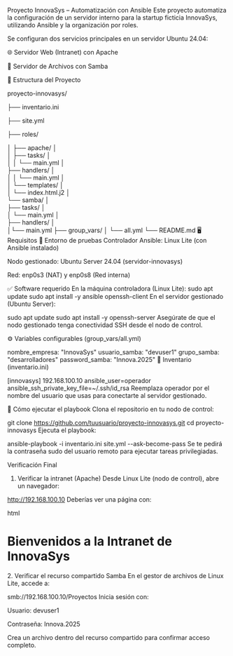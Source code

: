 Proyecto InnovaSys – Automatización con Ansible
Este proyecto automatiza la configuración de un servidor interno para la startup ficticia InnovaSys, utilizando Ansible y la organización por roles.

Se configuran dos servicios principales en un servidor Ubuntu 24.04:

🌐 Servidor Web (Intranet) con Apache

📁 Servidor de Archivos con Samba

📁 Estructura del Proyecto

proyecto-innovasys/

├── inventario.ini

├── site.yml

├── roles/

│   ├── apache/
│   
│   ├── tasks/
│   
│   │   └── main.yml
│   
├── handlers/
│   
│   │   └── main.yml
│   
│   └── templates/
│  
│       └── index.html.j2
│   
└── samba/
│       
├── tasks/
│      
│   └── main.yml
│       
├── handlers/
│      
│└── main.yml
├── group_vars/
│   └── all.yml
└── README.md
🖥️ Requisitos
🧪 Entorno de pruebas
Controlador Ansible: Linux Lite (con Ansible instalado)

Nodo gestionado: Ubuntu Server 24.04 (servidor-innovasys)

Red: enp0s3 (NAT) y enp0s8 (Red interna)

✅ Software requerido
En la máquina controladora (Linux Lite):
sudo apt update
sudo apt install -y ansible openssh-client
En el servidor gestionado (Ubuntu Server):

sudo apt update
sudo apt install -y openssh-server
Asegúrate de que el nodo gestionado tenga conectividad SSH desde el nodo de control.

⚙️ Variables configurables (group_vars/all.yml)

nombre_empresa: "InnovaSys"
usuario_samba: "devuser1"
grupo_samba: "desarrolladores"
password_samba: "Innova.2025"
🧾 Inventario (inventario.ini)

[innovasys]
192.168.100.10 ansible_user=operador ansible_ssh_private_key_file=~/.ssh/id_rsa
Reemplaza operador por el nombre del usuario que usas para conectarte al servidor gestionado.

🚀 Cómo ejecutar el playbook
Clona el repositorio en tu nodo de control:

git clone https://github.com/tuusuario/proyecto-innovasys.git
cd proyecto-innovasys
Ejecuta el playbook:

ansible-playbook -i inventario.ini site.yml --ask-become-pass
Se te pedirá la contraseña sudo del usuario remoto para ejecutar tareas privilegiadas.

Verificación Final
1. Verificar la intranet (Apache)
Desde Linux Lite (nodo de control), abre un navegador:

http://192.168.100.10
Deberías ver una página con:

html
<h1>Bienvenidos a la Intranet de InnovaSys</h1>
2. Verificar el recurso compartido Samba
En el gestor de archivos de Linux Lite, accede a:


smb://192.168.100.10/Proyectos
Inicia sesión con:

Usuario: devuser1

Contraseña: Innova.2025

Crea un archivo dentro del recurso compartido para confirmar acceso completo.
